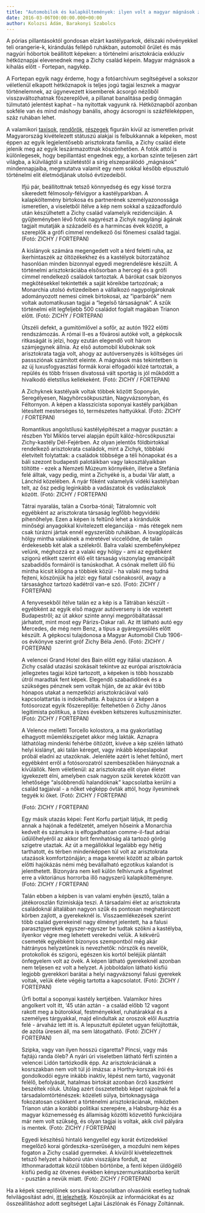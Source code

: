 ```yaml
---
title: "Automobilok és kalapköltemények: ilyen volt a magyar mágnások zárt világa"
date: 2016-03-06T00:00:00.000+00:00
author: Kolozsi Ádám, Barakonyi Szabolcs
---
```


A pórias pillantásoktól gondosan elzárt kastélyparkok, délszaki növényekkel teli orangerie-k, kirándulás fellépő ruhákban, automobil őrület és más nagyúri hóbortok beállított képeken: a történelmi arisztokrácia exkluzív hétköznapjai elevenednek meg a Zichy család képein. Magyar mágnások a kihalás előtt - Fortepan, nagykép.

A Fortepan egyik nagy érdeme, hogy a fotóarchívum segítségével a sokszor véletlenül elkapott hétköznapok is teljes jogú tagjai lesznek a magyar történelemnek, az úgynevezett kisemberek ácsorgó nézőből visszaváltozhatnak főszereplővé, a pillanat banalitása pedig önmagán túlmutató jelentést kaphat – ha nyitottak vagyunk rá. Hétköznapból azonban sokféle van és mind máshogy banális, ahogy ácsorogni is százféleképpen, száz ruhában lehet.

A valamikori [taxisok](http://index.hu/mindekozben/poszt/2016/01/19/tok_veletlenul_epp_tegnap_vagott_bele_egy_taxis_projektbe_a_fortepan/), [rendőrök](http://index.hu/fortepan/2016/01/31/hogy_fujtuk_a_szondat_67-ben/), [részegek](http://index.hu/fortepan/2016/02/07/rendszerek_jottek_es_mentek_mi_magyarok_meg_vegigittuk_az_osszeset/) figuráin kívül az ismeretlen privát Magyarország kivételezett státuszú alakjai is felbukkannak a képeken, most éppen az egyik legjelentősebb arisztokrata família, a Zichy család élete jelenik meg az egyik leszármazottnak köszönhetően. A fotók attól is különlegesek, hogy bepillantást engednek egy, a korban szinte teljesen zárt világba, a külvilágtól a születéstől a sírig elszeparálódó „mágnások” mindennapjaiba, megmutatva valamit egy nem sokkal később elpusztuló történelmi elit életmódjának utolsó évtizedeiből.

<figure>
<img src="/images/11176291_a7692bf08bf5f0329d67c3dcc3b224d0_wm.jpg" alt="" />
<figcaption>Ifjú pár, beállítottnak tetsző könnyedség és egy kissé torzra sikeredett félmosoly-félvigyor a kastélyparkban. A kalapköltemény birtokosa és partnerének személyazonossága ismeretlen, a viseletből ítélve a kép nem sokkal a századforduló után készülhetett a Zichy család valamelyik rezidenciáján. A gyűjteményben lévő fotók nagyrészt a Zichyk nagylángi ágának tagjait mutatják a századelő és a harmincas évek között, a szereplők a grófi címmel rendelkező ősi főnemesi család tagjai. (Fotó: ZICHY / FORTEPAN)</figcaption>
</figure>

<figure>
<img src="/images/11176293_ec787c05e9a79f4e23cff307034d58c4_wm.jpg" alt="" />
<figcaption>A kislányok számára megengedett volt a térd feletti ruha, az ikerhintaszék az öltözékekhez és a kastélyok bútorzatához hasonlóan minden bizonnyal egyedi megrendelésre készült. A történelmi arisztokráciába elsősorban a hercegi és a grófí címmel rendelkező családok tartoztak. A bárókat csak bizonyos megkötésekkel tekintették a saját köreikbe tartozónak; a Monarchia utolsó évtizedeiben a vállalkozó nagypolgároknak adományozott nemesi címek birtokosai, az ”iparbárók” nem voltak automatikusan tagjai a “legelső társaságnak”. A szűk történelmi elit legfeljebb 500 családot foglalt magában Trianon előtt. (Fotó: ZICHY / FORTEPAN)</figcaption>
</figure>

<figure>
<img src="/images/11176289_322470e93019177f6426e78e0090d2b3_wm.jpg" alt="" />
<figcaption>Útszéli defekt, a gumitömlővel a sofőr, az autón 1922 előtti rendszámozás. A római II-es a fővárosi autóké volt, a gépkocsik ritkaságát is jelzi, hogy ezután elegendő volt három számjegynek állnia. Az első automobil kluboknak sok arisztokrata tagja volt, ahogy az autóversenyzés is költséges úri passsziónak számított eleinte. A mágnások más tekintetben is az új luxusfogyasztási formák korai elfogadói közé tartoztak, a repülés és több frissen divatossá vált sportág is jól működött a hivalkodó életstílus kellékeként. (Fotó: ZICHY / FORTEPAN)</figcaption>
</figure>

<figure>
<img src="/images/11176273_27aa25614277dd0f54ff366e723dd6e2_wm.jpg" alt="" />
<figcaption>A Zichyknek kastélyaik voltak többek között Soponyán, Seregélyesen, Nagyhörcsökpusztán, Nagyvázsonyban, és Féltornyon. A képen a klasszicista soponyai kastély parkjában létesített mesterséges tó, természetes hattyúkkal. (Fotó: ZICHY / FORTEPAN)</figcaption>
</figure>

<figure>
<img src="/images/11176285_0980c92e3625a2f1c5f512803771845b_wm.jpg" alt="" />
<figcaption>Romantikus angolstílusú kastélyépítészet a magyar pusztán: a részben Ybl Miklós tervei alapján épült kálóz-hörcsökpusztai Zichy-kastély Dél-Fejérben. Az olyan jelentős földbirtokkal rendelkező arisztokrata családok, mint a Zichyk, többlaki életvitelt folytattak: a családok többsége a téli hónapokat és a báli szezont budapesti palotáikban vagy lakosztályaikban töltötte - ezek a Nemzeti Múzeum környékén, illetve a Stefánia felé álltak, vagy pedig, mint a Zichyéké is, a budai Vár alatt, a Lánchíd közelében. A nyár főként valamelyik vidéki kastélyban telt, az ősz pedig leginkább a vadászatok és vadászlakok között. (Fotó: ZICHY / FORTEPAN)</figcaption>
</figure>

<figure>
<img src="/images/11176283_3bb343fafdee11ba001d600a2b2c74cc_wm.jpg" alt="" />
<figcaption>Tátrai nyaralás, talán a Csorba-tónál; Tátralomnic volt egyébként az arisztokrata társaság legfőbb hegyvidéki pihenőhelye. Ezen a képen is feltűnő lehet a kirándulók minőségi anyagokkal kivitelezett eleganciája - más rétegek nem csak túrázni jártak ennél egyszerűbb ruhákban. A lovaglópálcás hölgy mintha valakinek a méretével viccelődne, de talán érdekesebb két alak a szélekről. Balra valaki szembefényképez velünk, méghozzá ez a valaki egy hölgy - ami az egyébként szigorú etikett szerint élő elit társaság viszonylag emancipált szabadidős formáiról is tanúskodhat. A csónak mellett ülő fiú mintha kicsit kilógna a többiek közül - ha valaki meg tudná fejteni, köszönjük ha jelzi: egy fiatal csónakosról, avagy a társasághoz tartozó kadétról van-e szó. (Fotó: ZICHY / FORTEPAN)</figcaption>
</figure>

<figure>
<img src="/images/11176279_bda4c87f7d3a01578479ad6c6185ce8f_wm.jpg" alt="" />
<figcaption>A fenyvesekből ítélve talán ez a kép is a Tátrában készült - egyébként az egyik első magyar autóverseny is ide vezetett Budapestről; az út akkor szinte annyi megpróbáltatással járhatott, mint most egy Párizs-Dakar rali. Az itt látható autó egy Mercedes, de még nem Benz, a típus a gyáregyesülés előtt készült. A gépkocsi tulajdonosa a Magyar Automobil Club 1906-os évkönyve szerint gróf Zichy Béla Jenő. (Fotó: ZICHY / FORTEPAN)</figcaption>
</figure>

<figure>
<img src="/images/11176287_96f9137b4539f0fb079becee04cf3bc0_wm.jpg" alt="" />
<figcaption>A velencei Grand Hotel des Bain előtt egy itáliai utazáson. A Zichy család utazási szokásait tekintve az európai arisztokrácia jellegzetes tagjai közé tartozott, a képeken is több hosszabb útról maradtak fent képek. Elegendő szabadidőnek és a szükséges pénznek sem voltak híján, de az akár évi több hónapos utakat a nemzetközi arisztokráciával való kapcsolattartás is indokolhatta. A bajszos úr a képen a fotósorozat egyik főszereplője: feltehetően ő Zichy János legitimista politikus, a tízes években kétszeres kultuszminiszter. (Fotó: ZICHY / FORTEPAN)</figcaption>
</figure>

<figure>
<img src="/images/11176277_2dc14642a820620320d577916d8a2c0c_wm.jpg" alt="" />
<figcaption>A Velence melletti Torcello kolostora, a ma gyakorlatilag elhagyott műemlékszigetet akkor még lakták. Aznapra láthatólag mindenki fehérbe öltözött, kivéve a kép szélén látható helyi kislányt, aki talán kéreget, vagy inkább képeslapokat próbál eladni az utazóknak. Jelenléte azért is lehet feltűnő, mert egyébként erről a fotósorozatról szembeszökően hiányoznak a kívülállók. Nem véletlenül: az arisztokrata elit olyan életet igyekezett élni, amelyben csak nagyon szűk keretek között van lehetősége “alsóbbrendű halandóknak” kapcsolatba kerülni a család tagjaival - a nőket végképp óvták attól, hogy ilyesminek tegyék ki őket. (Fotó: ZICHY / FORTEPAN)</figcaption>
</figure>

<figure>
<img src="/images/11176275_e69510413394440fb77b0493af577a8a_wm.jpg" alt="" />
<figcaption>(Fotó: ZICHY / FORTEPAN)</figcaption>
</figure>

<figure>
<img src="/images/11176269_6882c59338babc2afe7e4ece2d2c9f4a_wm.jpg" alt="" />
<figcaption>Egy másik utazás képei: Fent Korfu partjait látjuk, itt pedig annak a hajónak a fedélzetét, amelyen hőseink a Monarchia kedvelt és számukra is elfogadhatóan comme-il-faut adriai üdülőhelyéről az akkor brit fennhatóság alá tartozó görög szigetre utaztak. Az út a megállókkal legalább egy hétig tarthatott, és térben mindenképpen túl volt az arisztokrata utazások komfortzónáján; a maga keretei között az albán partok előtti hajókázás némi még bevállalható egzotikus kalandot is jelenthetett. Bizonyára nem kell külön felhívnunk a figyelmet erre a viktoriánus horrorba illő nagyszerű kalapkölteményre. (Fotó: ZICHY / FORTEPAN)</figcaption>
</figure>

<figure>
<img src="/images/11176281_bdfaec5f43a3c0b18a2ce34ca6fff43c_wm.jpg" alt="" />
<figcaption>Talán ebben a képben is van valami enyhén ijesztő, talán a játékoroszlán fizimiskája teszi. A társadalmi élet az arisztokrata családoknál általában nagyon szűk és pontosan meghatározott körben zajlott, a gyerekeknél is. Visszaemlékezések szerint több család gyerekeinél nagy élményt jelentett, ha a falusi parasztgyerekek egyszer-egyszer be tudtak szökni a kastélyba, ilyenkor végre meg lehetett verekedni velük. A kékvérű csemeték egyébként bizonyos szempontból még akár hátrányos helyzetűnek is nevezhetők: nörszök és nevelők, protokollok és szigorú, egészen kis kortól beléjük plántált önfegyelem volt az övék. A képen látható gyerekeknél azonban nem teljesen ez volt a helyzet. A jobboldalon látható kisfiú legjobb gyerekkori barátai a helyi nagyvázsonyi falusi gyerekek voltak, velük élete végéig tartotta a kapcsolatot. (Fotó: ZICHY / FORTEPAN)</figcaption>
</figure>

<figure>
<img src="/images/11176271_0c8a18f1d8ad171eaebb8f2829c1afff_wm.jpg" alt="" />
<figcaption>Úrfi bottal a soponyai kastély kertjében. Valamikor híres angolkert volt itt, ‘45 után aztán - a család előbb 12 vagont rakott meg a bútorokkal, festményekkel, ruhatárakkal és a személyes tárgyakkal, majd elindultak az oroszok elől Ausztria felé - árvaház lett itt is. A lepusztult épületet ugyan felújították, de azóta üresen áll, ma sem látogatható. (Fotó: ZICHY / FORTEPAN)</figcaption>
</figure>

<figure>
<img src="/images/11176267_b88267dbc3e9bfcf51540fa1e87ba9df_wm.jpg" alt="" />
<figcaption>Szipka, vagy van ilyen hosszú cigaretta? Pincsi, vagy más fajtájú randa öleb? A nyári úri viseletben látható férfi szintén a velencei Lidón tartózkodik épp. Az arisztokráciának a kosrszakban nem volt túl jó imázsa: a Horthy-korszak írói és gondolkodói egyre inkább inaktív, lépést nem tartó, vagyonát felélő, befolyását, hatalmas birtokát azonban őrző kasztként beszéltek róluk. Utólag azért összetettebb képet rajzolnak fel a társadalomtörténészek: közéleti súlya, birtoknagysága fokozatosan csökkent a történelmi arisztokráciának, miközben Trianon után a korábbi politikai szerepére, a Habsburg-ház és a magyar köznemesség és államiság közötti közvetítő funkciójára már nem volt szükség, és olyan tagjai is voltak, akik civil pályára is mentek. (Fotó: ZICHY / FORTEPAN)</figcaption>
</figure>

<figure>
<img src="/images/11176265_9ee8d8854871ab69604312ffcd3f8435_wm.jpg" alt="" />
<figcaption>Egyedi készítésű hintaló kengyellel egy korát évtizedekkel megelőző korai gördeszka-szerűségen, a mozdulni nem képes fogaton a Zichy család gyermekei. A kívülről kivételezettnek tetsző helyzet a háború után visszájára fordult, az itthonmaradottak közül többen börtönbe, a fenti képen üldögélő kisfiú pedig az ötvenes években kényszermunkatáborba került - pusztán a nevük miatt. (Fotó: ZICHY / FORTEPAN)</figcaption>
</figure>

Ha a képek szereplőinek sorsával kapcsolatban olvasóink esetleg tudnak felvilágosítást adni, [itt jelezhetik](mailto:fortepan@gmail.com). Köszönjük az információkat és az összeállításhoz adott segítséget Lajtai Lászlónak és Fónagy Zoltánnak.
